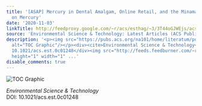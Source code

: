 ```yaml
---
title: '[ASAP] Mercury in Dental Amalgam, Online Retail, and the Minamata Convention
  on Mercury'
date: '2020-11-03'
linkTitle: http://feedproxy.google.com/~r/acs/esthag/~3/3T44oGJWEjs/acs.est.0c01248
source: 'Environmental Science & Technology: Latest Articles (ACS Publications)'
description: '<p><img src="https://pubs.acs.org/na101/home/literatum/publisher/achs/journals/content/esthag/0/esthag.ahead-of-print/acs.est.0c01248/20201103/images/medium/es0c01248_0001.gif"
  alt="TOC Graphic"/></p><div><cite>Environmental Science & Technology</cite></div><div>DOI:
  10.1021/acs.est.0c01248</div><img src="http://feeds.feedburner.com/~r/acs/esthag/~4/3T44oGJWEjs"
  height="1" width="1" ...'
disable_comments: true
---
```

<p><img src="https://pubs.acs.org/na101/home/literatum/publisher/achs/journals/content/esthag/0/esthag.ahead-of-print/acs.est.0c01248/20201103/images/medium/es0c01248_0001.gif" alt="TOC Graphic"/></p><div><cite>Environmental Science & Technology</cite></div><div>DOI: 10.1021/acs.est.0c01248</div><img src="http://feeds.feedburner.com/~r/acs/esthag/~4/3T44oGJWEjs" height="1" width="1" ...